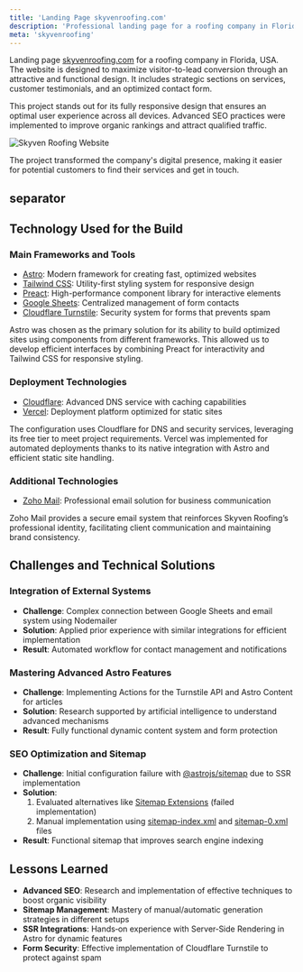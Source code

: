 ```yaml
---
title: 'Landing Page skyvenroofing.com'
description: 'Professional landing page for a roofing company in Florida that increased visitor-to-customer conversion through attractive and functional design'
meta: 'skyvenroofing'
---
```


Landing page [skyvenroofing.com](https://skyvenroofing.com) for a roofing company in Florida, USA. The website is designed to maximize visitor-to-lead conversion through an attractive and functional design. It includes strategic sections on services, customer testimonials, and an optimized contact form.

This project stands out for its fully responsive design that ensures an optimal user experience across all devices. Advanced SEO practices were implemented to improve organic rankings and attract qualified traffic.

![Skyven Roofing Website](/img/projects/skyvenroofing/website-en.avif)

The project transformed the company's digital presence, making it easier for potential customers to find their services and get in touch.

## separator

## Technology Used for the Build

### Main Frameworks and Tools

- [Astro](https://astro.build/): Modern framework for creating fast, optimized websites  
- [Tailwind CSS](https://tailwindcss.com): Utility-first styling system for responsive design  
- [Preact](https://preactjs.com/): High-performance component library for interactive elements  
- [Google Sheets](https://www.google.com/sheets/about/): Centralized management of form contacts  
- [Cloudflare Turnstile](https://www.cloudflare.com/application-services/products/turnstile/): Security system for forms that prevents spam  

Astro was chosen as the primary solution for its ability to build optimized sites using components from different frameworks. This allowed us to develop efficient interfaces by combining Preact for interactivity and Tailwind CSS for responsive styling.

### Deployment Technologies

- [Cloudflare](https://www.cloudflare.com/): Advanced DNS service with caching capabilities  
- [Vercel](https://vercel.com/): Deployment platform optimized for static sites  

The configuration uses Cloudflare for DNS and security services, leveraging its free tier to meet project requirements. Vercel was implemented for automated deployments thanks to its native integration with Astro and efficient static site handling.

### Additional Technologies

- [Zoho Mail](https://www.zoho.com/mail/): Professional email solution for business communication  

Zoho Mail provides a secure email system that reinforces Skyven Roofing’s professional identity, facilitating client communication and maintaining brand consistency.

## Challenges and Technical Solutions

### Integration of External Systems

- **Challenge**: Complex connection between Google Sheets and email system using Nodemailer  
- **Solution**: Applied prior experience with similar integrations for efficient implementation  
- **Result**: Automated workflow for contact management and notifications  

### Mastering Advanced Astro Features

- **Challenge**: Implementing Actions for the Turnstile API and Astro Content for articles  
- **Solution**: Research supported by artificial intelligence to understand advanced mechanisms  
- **Result**: Fully functional dynamic content system and form protection  

### SEO Optimization and Sitemap

- **Challenge**: Initial configuration failure with [@astrojs/sitemap](https://docs.astro.build/es/guides/integrations-guide/sitemap/) due to SSR implementation  
- **Solution**:  
  1. Evaluated alternatives like [Sitemap Extensions](https://inox-tools.fryuni.dev/sitemap-ext) (failed implementation)  
  2. Manual implementation using [sitemap-index.xml](https://skyvenroofing.com/sitemap-index.xml) and [sitemap-0.xml](https://skyvenroofing.com/sitemap-0.xml) files  
- **Result**: Functional sitemap that improves search engine indexing  

## Lessons Learned

- **Advanced SEO**: Research and implementation of effective techniques to boost organic visibility  
- **Sitemap Management**: Mastery of manual/automatic generation strategies in different setups  
- **SSR Integrations**: Hands‑on experience with Server‑Side Rendering in Astro for dynamic features  
- **Form Security**: Effective implementation of Cloudflare Turnstile to protect against spam  
